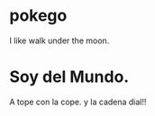 # pokego 
I like walk under the moon.

Soy del Mundo.
===========
A tope con la cope. y la cadena dial!!

